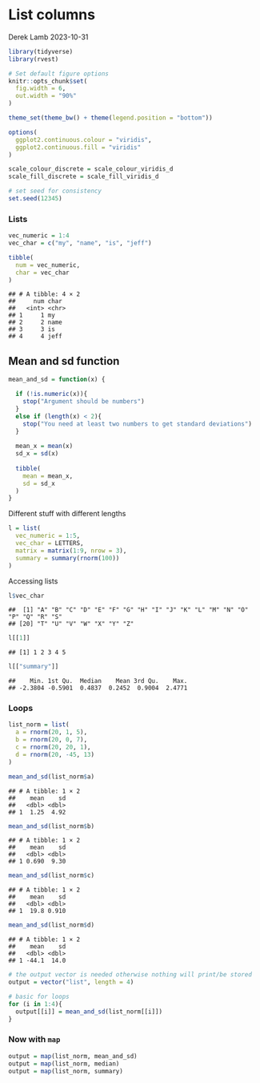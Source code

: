 List columns
================
Derek Lamb
2023-10-31

``` r
library(tidyverse)
library(rvest)

# Set default figure options
knitr::opts_chunk$set(
  fig.width = 6,
  out.width = "90%"
)

theme_set(theme_bw() + theme(legend.position = "bottom"))

options(
  ggplot2.continuous.colour = "viridis",
  ggplot2.continuous.fill = "viridis"
)

scale_colour_discrete = scale_colour_viridis_d
scale_fill_discrete = scale_fill_viridis_d

# set seed for consistency
set.seed(12345)
```

### Lists

``` r
vec_numeric = 1:4
vec_char = c("my", "name", "is", "jeff")

tibble(
  num = vec_numeric,
  char = vec_char
)
```

    ## # A tibble: 4 × 2
    ##     num char 
    ##   <int> <chr>
    ## 1     1 my   
    ## 2     2 name 
    ## 3     3 is   
    ## 4     4 jeff

## Mean and sd function

``` r
mean_and_sd = function(x) {

  if (!is.numeric(x)){
    stop("Argument should be numbers")
  }
  else if (length(x) < 2){
    stop("You need at least two numbers to get standard deviations")
  }
  
  mean_x = mean(x)
  sd_x = sd(x)
  
  tibble(
    mean = mean_x,
    sd = sd_x
  )
}
```

Different stuff with different lengths

``` r
l = list(
  vec_numeric = 1:5,
  vec_char = LETTERS,
  matrix = matrix(1:9, nrow = 3),
  summary = summary(rnorm(100))
)
```

Accessing lists

``` r
l$vec_char
```

    ##  [1] "A" "B" "C" "D" "E" "F" "G" "H" "I" "J" "K" "L" "M" "N" "O" "P" "Q" "R" "S"
    ## [20] "T" "U" "V" "W" "X" "Y" "Z"

``` r
l[[1]]
```

    ## [1] 1 2 3 4 5

``` r
l[["summary"]]
```

    ##    Min. 1st Qu.  Median    Mean 3rd Qu.    Max. 
    ## -2.3804 -0.5901  0.4837  0.2452  0.9004  2.4771

### Loops

``` r
list_norm = list(
  a = rnorm(20, 1, 5),
  b = rnorm(20, 0, 7),
  c = rnorm(20, 20, 1),
  d = rnorm(20, -45, 13)
)
```

``` r
mean_and_sd(list_norm$a)
```

    ## # A tibble: 1 × 2
    ##    mean    sd
    ##   <dbl> <dbl>
    ## 1  1.25  4.92

``` r
mean_and_sd(list_norm$b)
```

    ## # A tibble: 1 × 2
    ##    mean    sd
    ##   <dbl> <dbl>
    ## 1 0.690  9.30

``` r
mean_and_sd(list_norm$c)
```

    ## # A tibble: 1 × 2
    ##    mean    sd
    ##   <dbl> <dbl>
    ## 1  19.8 0.910

``` r
mean_and_sd(list_norm$d)
```

    ## # A tibble: 1 × 2
    ##    mean    sd
    ##   <dbl> <dbl>
    ## 1 -44.1  14.0

``` r
# the output vector is needed otherwise nothing will print/be stored
output = vector("list", length = 4)

# basic for loops
for (i in 1:4){
  output[[i]] = mean_and_sd(list_norm[[i]])
}
```

### Now with `map`

``` r
output = map(list_norm, mean_and_sd)
output = map(list_norm, median)
output = map(list_norm, summary)
```
